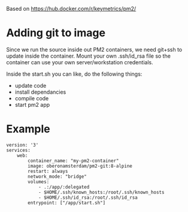 Based on https://hub.docker.com/r/keymetrics/pm2/

# Adding git to image

Since we run the source inside out PM2 containers, we need git+ssh to update inside the container.
Mount your own .ssh/id_rsa file so the container can use your own server/workstation credentials.

Inside the start.sh you can like, do the following things:
* update code
* install dependancies
* compile code
* start pm2 app

# Example
```
version: '3'
services:
    web:
        container_name: "my-pm2-container"
        image: oberonamsterdam/pm2-git:8-alpine
        restart: always
        network_mode: "bridge"
        volumes:
            - .:/app/:delegated
            - $HOME/.ssh/known_hosts:/root/.ssh/known_hosts
            - $HOME/.ssh/id_rsa:/root/.ssh/id_rsa
        entrypoint: ["/app/start.sh"]
```